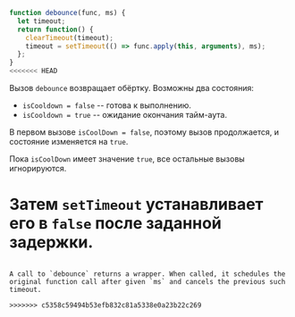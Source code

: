 ```js demo
function debounce(func, ms) {
  let timeout;
  return function() {
    clearTimeout(timeout);
    timeout = setTimeout(() => func.apply(this, arguments), ms);
  };
}
<<<<<<< HEAD
```

Вызов `debounce` возвращает обёртку. Возможны два состояния:
- `isCooldown = false` -- готова к выполнению.
- `isCooldown = true` -- ожидание окончания тайм-аута.

В первом вызове `isCoolDown = false`, поэтому вызов продолжается, и состояние изменяется на `true`.

Пока `isCoolDown` имеет значение `true`, все остальные вызовы игнорируются.

Затем `setTimeout` устанавливает его в `false` после заданной задержки.
=======

```

A call to `debounce` returns a wrapper. When called, it schedules the original function call after given `ms` and cancels the previous such timeout.

>>>>>>> c5358c59494b53efb832c81a5338e0a23b22c269
